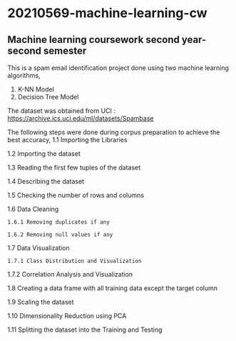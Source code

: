 # 20210569-machine-learning-cw
## Machine learning coursework second year-second semester
This is a spam email identification project done using two machine learning algorithms,
1. K-NN Model
2. Decision Tree Model

The dataset was obtained from UCI : https://archive.ics.uci.edu/ml/datasets/Spambase 

The following steps were done during corpus preparation to achieve the best accuracy,
1.1 Importing the Libraries 

1.2 Importing the dataset  

1.3 Reading the first few tuples of the dataset 

1.4 Describing the dataset 

1.5 Checking the number of rows and columns 

1.6 Data Cleaning  

	1.6.1 Removing duplicates if any 

	1.6.2 Removing null values if any 

1.7 Data Visualization 

	1.7.1 Class Distribution and Visualization 

1.7.2 Correlation Analysis and Visualization 

1.8 Creating a data frame with all training data except the target column 

1.9 Scaling the dataset 

1.10 Dimensionality Reduction using PCA 

1.11 Splitting the dataset into the Training and Testing
